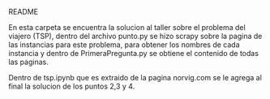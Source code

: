 README

En esta carpeta se encuentra la solucion al taller sobre el problema del viajero (TSP), dentro del archivo punto.py se hizo scrapy sobre la pagina de las instancias para este problema, para obtener los nombres de cada instancia y dentro de PrimeraPregunta.py se obtiene el contenido de todas las paginas.

Dentro de tsp.ipynb que es extraido de la pagina norvig.com se le agrega al final la solucion de los puntos 2,3 y 4.